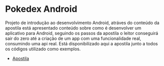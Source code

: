 # Pokedex Android
Projeto de introdução ao desenvolvimento Android, atráves do conteúdo da apostila está apresentado conteúdo sobre como é desenvolver um aplicativo para Android, seguindo os passos da apostila o leitor conseguirá sair do zero até a criação de um app com uma funcionalidade real, consumindo uma api real. Está disponibilizado aqui a apostila junto a todos os códigos utilizado como exemplos.

- [Apostila](./apostila.md)
